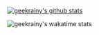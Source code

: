 [![geekrainy's github stats](https://github-readme-stats.vercel.app/api?username=geekrainy&theme=radical)](https://github.com/anuraghazra/github-readme-stats)

![geekrainy's wakatime stats](https://github-readme-stats.vercel.app/api/wakatime?username=geekrainy\&layout=compact)
